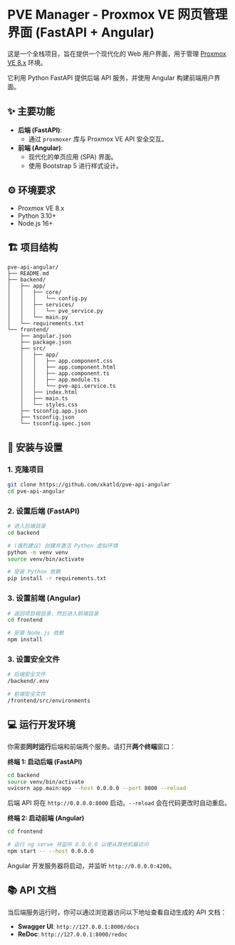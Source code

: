 # PVE Manager - Proxmox VE 网页管理界面 (FastAPI + Angular)

这是一个全栈项目，旨在提供一个现代化的 Web 用户界面，用于管理 [Proxmox VE 8.x](https://www.proxmox.com/en/proxmox-ve) 环境。

它利用 Python FastAPI 提供后端 API 服务，并使用 Angular 构建前端用户界面。

## ✨ 主要功能

* **后端 (FastAPI)**:
    * 通过 `proxmoxer` 库与 Proxmox VE API 安全交互。
* **前端 (Angular)**:
    * 现代化的单页应用 (SPA) 界面。
    * 使用 Bootstrap 5 进行样式设计。

## ⚙️ 环境要求

* Proxmox VE 8.x
* Python 3.10+
* Node.js 16+

## 🏗️ 项目结构

```
pve-api-angular/
├── README.md
├── backend/
│   ├── app/
│   │   ├── core/
│   │   │   └── config.py
│   │   ├── services/
│   │   │   └── pve_service.py
│   │   └── main.py
│   └── requirements.txt
└── frontend/
    ├── angular.json
    ├── package.json
    ├── src/
    │   ├── app/
    │   │   ├── app.component.css
    │   │   ├── app.component.html
    │   │   ├── app.component.ts
    │   │   ├── app.module.ts
    │   │   └── pve-api.service.ts
    │   ├── index.html
    │   ├── main.ts
    │   └── styles.css
    ├── tsconfig.app.json
    ├── tsconfig.json
    └── tsconfig.spec.json
```

## 🚀 安装与设置

### 1. 克隆项目

```bash
git clone https://github.com/xkatld/pve-api-angular
cd pve-api-angular
```

### 2. 设置后端 (FastAPI)

```bash
# 进入后端目录
cd backend

# (强烈建议) 创建并激活 Python 虚拟环境
python -m venv venv
source venv/bin/activate

# 安装 Python 依赖
pip install -r requirements.txt
```

### 3. 设置前端 (Angular)

```bash
# 返回项目根目录，然后进入前端目录
cd frontend

# 安装 Node.js 依赖
npm install
```

### 3. 设置安全文件

```bash
# 后端安全文件
/backend/.env

# 前端安全文件
/frontend/src/environments
```



## 💻 运行开发环境

你需要**同时运行**后端和前端两个服务。请打开**两个终端**窗口：

**终端 1: 启动后端 (FastAPI)**

```bash
cd backend
source venv/bin/activate
uvicorn app.main:app --host 0.0.0.0 --port 8000 --reload
```

后端 API 将在 `http://0.0.0.0:8000` 启动。`--reload` 会在代码更改时自动重启。

**终端 2: 启动前端 (Angular)**

```bash
cd frontend

# 运行 ng serve 并监听 0.0.0.0 以便从其他机器访问
npm start -- --host 0.0.0.0
```

Angular 开发服务器将启动，并监听 `http://0.0.0.0:4200`。

## 📚 API 文档

当后端服务运行时，你可以通过浏览器访问以下地址查看自动生成的 API 文档：

* **Swagger UI**: `http://127.0.0.1:8000/docs`
* **ReDoc**: `http://127.0.0.1:8000/redoc`
